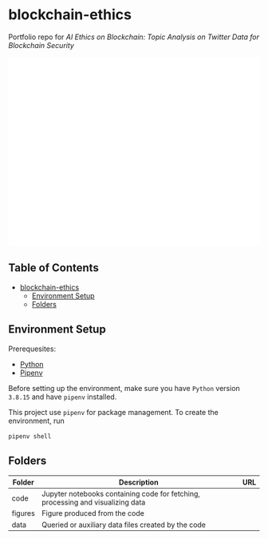 # blockchain-ethics

Portfolio repo for *AI Ethics on Blockchain: Topic Analysis on Twitter Data for Blockchain Security*

![](https://github.com/SciEcon/blockchain-ethics/blob/main/figures/Wordcount.png)

## Table of Contents
- [blockchain-ethics](#blockchain-ethics)
  - [Environment Setup](#environment-setup)
  - [Folders](#folders)

## Environment Setup

Prerequesites:

- [Python](https://www.python.org/downloads/)
- [Pipenv](https://pipenv.pypa.io/en/latest/)

Before setting up the environment, make sure you have `Python` version `3.8.15` and have `pipenv` installed.

This project use `pipenv` for package management. To create the environment, run

```shell
pipenv shell
```

## Folders

| Folder  | Description                                                                     | URL |
| ------- | ------------------------------------------------------------------------------- | ---|
| code    | Jupyter notebooks containing code for fetching, processing and visualizing data |
| figures | Figure produced from the code                                                   |
| data    | Queried or auxiliary data files created by the code                             |
